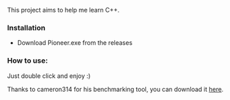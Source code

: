 This project aims to help me learn C++.


### Installation
- Download Pioneer.exe from the releases
### How to use:

Just double click and enjoy :)

Thanks to cameron314 for his benchmarking tool, you can download it [here](https://github.com/cameron314/microbench).
